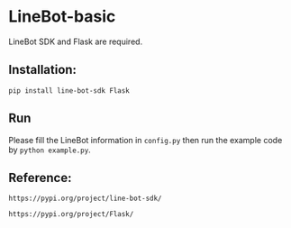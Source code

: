 # LineBot-basic

LineBot SDK and Flask are required.

## Installation:

`pip install line-bot-sdk Flask`

## Run
Please fill the LineBot information in `config.py` then run the example code by
`python example.py`.

## Reference: 

`https://pypi.org/project/line-bot-sdk/`

`https://pypi.org/project/Flask/`



